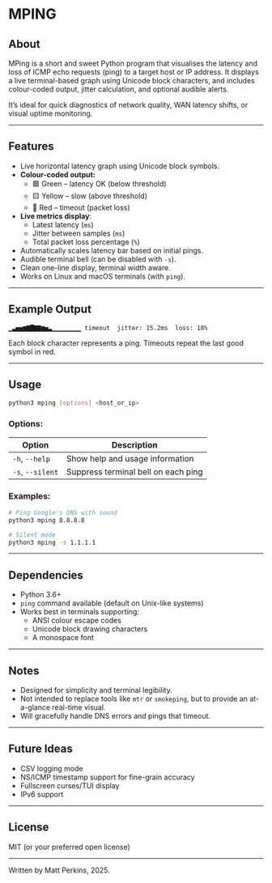 # MPING

## About

MPing is a short and sweet Python program that visualises the latency and loss of ICMP echo requests (ping) to a target host or IP address. It displays a live terminal-based graph using Unicode block characters, and includes colour-coded output, jitter calculation, and optional audible alerts.

It’s ideal for quick diagnostics of network quality, WAN latency shifts, or visual uptime monitoring.

---

## Features

- Live horizontal latency graph using Unicode block symbols.
- **Colour-coded output:**
  - 🟩 Green – latency OK (below threshold)
  - 🟨 Yellow – slow (above threshold)
  - 🔴 Red – timeout (packet loss)
- **Live metrics display**:
  - Latest latency (`ms`)
  - Jitter between samples (`ms`)
  - Total packet loss percentage (`%`)
- Automatically scales latency bar based on initial pings.
- Audible terminal bell (can be disabled with `-s`).
- Clean one-line display, terminal width aware.
- Works on Linux and macOS terminals (with `ping`).

---

## Example Output

```
▁▃▅▅▆▇█▇▇▆▅▃▁▁▁▁▁▁▁▁ timeout  jitter: 15.2ms  loss: 18%
```

Each block character represents a ping. Timeouts repeat the last good symbol in red.

---

## Usage

```bash
python3 mping [options] <host_or_ip>
```

### Options:

| Option           | Description                         |
| ---------------- | ----------------------------------- |
| `-h`, `--help`   | Show help and usage information     |
| `-s`, `--silent` | Suppress terminal bell on each ping |

### Examples:

```bash
# Ping Google's DNS with sound
python3 mping 8.8.8.8

# Silent mode
python3 mping -s 1.1.1.1
```

---

## Dependencies

- Python 3.6+
- `ping` command available (default on Unix-like systems)
- Works best in terminals supporting:
  - ANSI colour escape codes
  - Unicode block drawing characters
  - A monospace font

---

## Notes

- Designed for simplicity and terminal legibility.
- Not intended to replace tools like `mtr` or `smokeping`, but to provide an at-a-glance real-time visual.
- Will gracefully handle DNS errors and pings that timeout.

---

## Future Ideas

- CSV logging mode
- NS/ICMP timestamp support for fine-grain accuracy
- Fullscreen curses/TUI display
- IPv6 support

---

## License

MIT (or your preferred open license)

---

Written by Matt Perkins, 2025.

